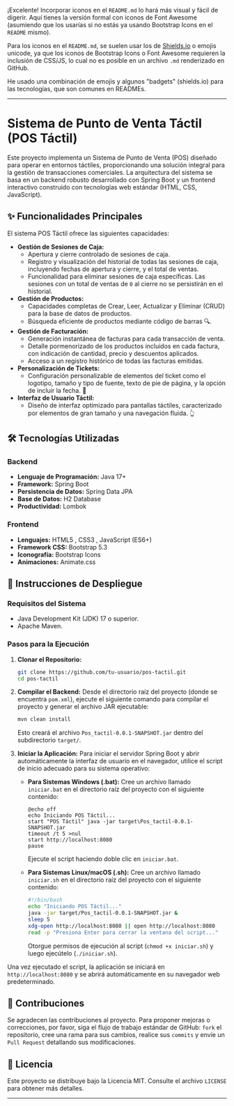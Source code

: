 ¡Excelente\! Incorporar iconos en el `README.md` lo hará más visual y fácil de digerir. Aquí tienes la versión formal con iconos de Font Awesome (asumiendo que los usarías si no estás ya usando Bootstrap Icons en el `README` mismo).

Para los iconos en el `README.md`, se suelen usar los de [Shields.io](https://shields.io/) o emojis unicode, ya que los iconos de Bootstrap Icons o Font Awesome requieren la inclusión de CSS/JS, lo cual no es posible en un archivo `.md` renderizado en GitHub.

He usado una combinación de emojis y algunos "badgets" (shields.io) para las tecnologías, que son comunes en READMEs.

-----

# Sistema de Punto de Venta Táctil (POS Táctil)

Este proyecto implementa un Sistema de Punto de Venta (POS) diseñado para operar en entornos táctiles, proporcionando una solución integral para la gestión de transacciones comerciales. La arquitectura del sistema se basa en un backend robusto desarrollado con Spring Boot y un frontend interactivo construido con tecnologías web estándar (HTML, CSS, JavaScript).

## ✨ Funcionalidades Principales

El sistema POS Táctil ofrece las siguientes capacidades:

  * **Gestión de Sesiones de Caja:**
      * Apertura y cierre controlado de sesiones de caja.
      * Registro y visualización del historial de todas las sesiones de caja, incluyendo fechas de apertura y cierre, y el total de ventas.
      * Funcionalidad para eliminar sesiones de caja específicas. Las sesiones con un total de ventas de `0` al cierre no se persistirán en el historial.
  * **Gestión de Productos:**
      * Capacidades completas de Crear, Leer, Actualizar y Eliminar (CRUD) para la base de datos de productos.
      * Búsqueda eficiente de productos mediante código de barras 🔍.
  * **Gestión de Facturación:**
      * Generación instantánea de facturas para cada transacción de venta.
      * Detalle pormenorizado de los productos incluidos en cada factura, con indicación de cantidad, precio y descuentos aplicados.
      * Acceso a un registro histórico de todas las facturas emitidas.
  * **Personalización de Tickets:**
      * Configuración personalizable de elementos del ticket como el logotipo, tamaño y tipo de fuente, texto de pie de página, y la opción de incluir la fecha. 📄
  * **Interfaz de Usuario Táctil:**
      * Diseño de interfaz optimizado para pantallas táctiles, caracterizado por elementos de gran tamaño y una navegación fluida. 👆

## 🛠️ Tecnologías Utilizadas

### Backend

  * **Lenguaje de Programación:** Java 17+
  * **Framework:** Spring Boot 
  * **Persistencia de Datos:** Spring Data JPA
  * **Base de Datos:** H2 Database 
  * **Productividad:** Lombok 

### Frontend

  * **Lenguajes:** HTML5 , CSS3 , JavaScript (ES6+) 
  * **Framework CSS:** Bootstrap 5.3 
  * **Iconografía:** Bootstrap Icons
  * **Animaciones:** Animate.css

## 🚀 Instrucciones de Despliegue

### Requisitos del Sistema

  * Java Development Kit (JDK) 17 o superior.
  * Apache Maven.

### Pasos para la Ejecución

1.  **Clonar el Repositorio:**

    ```bash
    git clone https://github.com/tu-usuario/pos-tactil.git
    cd pos-tactil
    ```

2.  **Compilar el Backend:**
    Desde el directorio raíz del proyecto (donde se encuentra `pom.xml`), ejecute el siguiente comando para compilar el proyecto y generar el archivo JAR ejecutable:

    ```bash
    mvn clean install
    ```

    Esto creará el archivo `Pos_tactil-0.0.1-SNAPSHOT.jar` dentro del subdirectorio `target/`.

3.  **Iniciar la Aplicación:**
    Para iniciar el servidor Spring Boot y abrir automáticamente la interfaz de usuario en el navegador, utilice el script de inicio adecuado para su sistema operativo:

      * **Para Sistemas Windows (.bat):**
        Cree un archivo llamado `iniciar.bat` en el directorio raíz del proyecto con el siguiente contenido:

        ```batch
        @echo off
        echo Iniciando POS Táctil...
        start "POS Táctil" java -jar target\Pos_tactil-0.0.1-SNAPSHOT.jar
        timeout /t 5 >nul
        start http://localhost:8080
        pause
        ```

        Ejecute el script haciendo doble clic en `iniciar.bat`.

      * **Para Sistemas Linux/macOS (.sh):**
        Cree un archivo llamado `iniciar.sh` en el directorio raíz del proyecto con el siguiente contenido:

        ```bash
        #!/bin/bash
        echo "Iniciando POS Táctil..."
        java -jar target/Pos_tactil-0.0.1-SNAPSHOT.jar &
        sleep 5
        xdg-open http://localhost:8080 || open http://localhost:8080
        read -p "Presiona Enter para cerrar la ventana del script..."
        ```

        Otorgue permisos de ejecución al script (`chmod +x iniciar.sh`) y luego ejecútelo (`./iniciar.sh`).

Una vez ejecutado el script, la aplicación se iniciará en `http://localhost:8080` y se abrirá automáticamente en su navegador web predeterminado.



## 🤝 Contribuciones

Se agradecen las contribuciones al proyecto. Para proponer mejoras o correcciones, por favor, siga el flujo de trabajo estándar de GitHub: `fork` el repositorio, cree una rama para sus cambios, realice sus `commits` y envíe un `Pull Request` detallando sus modificaciones.

## 📄 Licencia

Este proyecto se distribuye bajo la Licencia MIT. Consulte el archivo `LICENSE` para obtener más detalles.

-----

